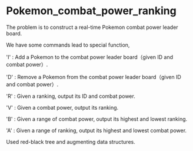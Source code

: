 # Pokemon_combat_power_ranking

The problem is to construct a real-time Pokemon combat power leader board.

We have some commands lead to special function, 

'I' : 
Add a Pokemon to the combat power leader board（given ID and combat power）.

'D' : 
Remove a Pokemon from the combat power leader board（given ID and combat power）.

'R' : 
Given a ranking, output its ID and combat power.

'V' : 
Given a combat power, output its ranking.

'B' : 
Given a range of combat power, output its highest and lowest ranking.

'A' : 
Given a range of ranking, output its highest and lowest combat power.

Used red-black tree and augmenting data structures.
